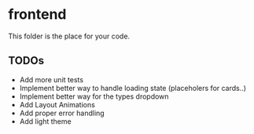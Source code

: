 # frontend

This folder is the place for your code.

## TODOs
 - Add more unit tests
 - Implement better way to handle loading state (placeholers for cards..)
 - Implement better way for the types dropdown
 - Add Layout Animations
 - Add proper error handling
 - Add light theme